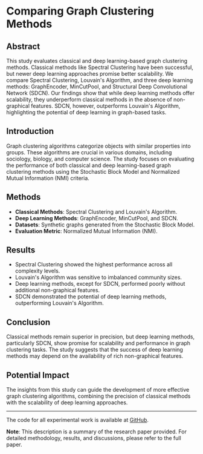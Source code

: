 # Comparing Graph Clustering Methods

## Abstract
This study evaluates classical and deep learning-based graph clustering methods. Classical methods like Spectral Clustering have been successful, but newer deep learning approaches promise better scalability. We compare Spectral Clustering, Louvain's Algorithm, and three deep learning methods: GraphEncoder, MinCutPool, and Structural Deep Convolutional Network (SDCN). Our findings show that while deep learning methods offer scalability, they underperform classical methods in the absence of non-graphical features. SDCN, however, outperforms Louvain's Algorithm, highlighting the potential of deep learning in graph-based tasks.

## Introduction
Graph clustering algorithms categorize objects with similar properties into groups. These algorithms are crucial in various domains, including sociology, biology, and computer science. The study focuses on evaluating the performance of both classical and deep learning-based graph clustering methods using the Stochastic Block Model and Normalized Mutual Information (NMI) criteria.

## Methods
- **Classical Methods**: Spectral Clustering and Louvain's Algorithm.
- **Deep Learning Methods**: GraphEncoder, MinCutPool, and SDCN.
- **Datasets**: Synthetic graphs generated from the Stochastic Block Model.
- **Evaluation Metric**: Normalized Mutual Information (NMI).

## Results
- Spectral Clustering showed the highest performance across all complexity levels.
- Louvain's Algorithm was sensitive to imbalanced community sizes.
- Deep learning methods, except for SDCN, performed poorly without additional non-graphical features.
- SDCN demonstrated the potential of deep learning methods, outperforming Louvain's Algorithm.

## Conclusion
Classical methods remain superior in precision, but deep learning methods, particularly SDCN, show promise for scalability and performance in graph clustering tasks. The study suggests that the success of deep learning methods may depend on the availability of rich non-graphical features.

## Potential Impact
The insights from this study can guide the development of more effective graph clustering algorithms, combining the precision of classical methods with the scalability of deep learning approaches.

---

The code for all experimental work is available at [GitHub](https://github.com/arifmoh2/community-detetction-deep-learning).

**Note**: This description is a summary of the research paper provided. For detailed methodology, results, and discussions, please refer to the full paper.
